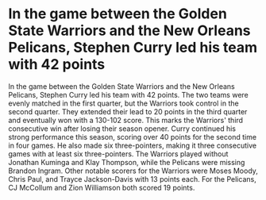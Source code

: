 # In the game between the Golden State Warriors and the New Orleans Pelicans, Stephen Curry led his team with 42 points 
 In the game between the Golden State Warriors and the New Orleans Pelicans, Stephen Curry led his team with 42 points. The two teams were evenly matched in the first quarter, but the Warriors took control in the second quarter. They extended their lead to 20 points in the third quarter and eventually won with a 130-102 score. This marks the Warriors' third consecutive win after losing their season opener. Curry continued his strong performance this season, scoring over 40 points for the second time in four games. He also made six three-pointers, making it three consecutive games with at least six three-pointers. The Warriors played without Jonathan Kuminga and Klay Thompson, while the Pelicans were missing Brandon Ingram. Other notable scorers for the Warriors were Moses Moody, Chris Paul, and Trayce Jackson-Davis with 13 points each. For the Pelicans, CJ McCollum and Zion Williamson both scored 19 points.